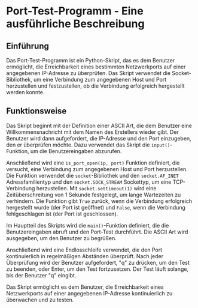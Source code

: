 # Port-Test-Programm - Eine ausführliche Beschreibung

## Einführung
Das Port-Test-Programm ist ein Python-Skript, das es dem Benutzer ermöglicht, die Erreichbarkeit eines bestimmten Netzwerkports auf einer angegebenen IP-Adresse zu überprüfen. Das Skript verwendet die Socket-Bibliothek, um eine Verbindung zum angegebenen Host und Port herzustellen und festzustellen, ob die Verbindung erfolgreich hergestellt werden konnte.

## Funktionsweise
Das Skript beginnt mit der Definition einer ASCII Art, die dem Benutzer eine Willkommensnachricht mit dem Namen des Erstellers wieder gibt. 
Der Benutzer wird dann aufgefordert, die IP-Adresse und den Port einzugeben, den er überprüfen möchte. Dazu verwendet das Skript die `input()`-Funktion, um die Benutzereingaben abzurufen.

Anschließend wird eine `is_port_open(ip, port)` Funktion definiert, die versucht, eine Verbindung zum angegebenen Host und Port herzustellen. Die Funktion verwendet die `socket`-Bibliothek und den `socket.AF_INET` Adressfamilientyp und den `socket.SOCK_STREAM` Sockettyp, um eine TCP-Verbindung herzustellen. Mit `socket.settimeout(1)` wird eine Zeitüberschreitung von 1 Sekunde festgelegt, um lange Wartezeiten zu verhindern. Die Funktion gibt `True` zurück, wenn die Verbindung erfolgreich hergestellt wurde (der Port ist geöffnet) und `False`, wenn die Verbindung fehlgeschlagen ist (der Port ist geschlossen).

Im Hauptteil des Skripts wird die `main()`-Funktion definiert, die die Benutzereingaben abruft und den Port-Test durchführt. Die ASCII Art wird ausgegeben, um den Benutzer zu begrüßen.

Anschließend wird eine Endlosschleife verwendet, die den Port kontinuierlich in regelmäßigen Abständen überprüft. Nach jeder Überprüfung wird der Benutzer aufgefordert, "q" zu drücken, um den Test zu beenden, oder Enter, um den Test fortzusetzen. Der Test läuft solange, bis der Benutzer "q" eingibt.

Das Skript ermöglicht es dem Benutzer, die Erreichbarkeit eines Netzwerkports auf einer angegebenen IP-Adresse kontinuierlich zu überwachen und zu testen.
